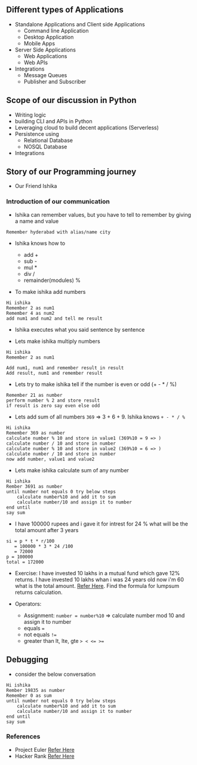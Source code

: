 Different types of Applications
--------------------------------
* Standalone Applications and Client side Applications
    * Command line Application
    * Desktop Application
    * Mobile Apps
* Server Side Applications
    * Web Applications
    * Web APIs
* Integrations
    * Message Queues
    * Publisher and Subscriber

Scope of our discussion in Python
---------------------------------
* Writing logic
* building CLI and APIs in Python
* Leveraging cloud to build decent applications (Serverless)
* Persistence using  
    * Relational Database
    * NOSQL Database
* Integrations

Story of our Programming journey
---------------------------------
* Our Friend Ishika

### Introduction of our communication
* Ishika can remember values, but you have to tell to remember by giving a name and value
```
Remember hyderabad with alias/name city
```
* Ishika knows how to 
    * add +
    * sub -
    * mul *
    * div /
    * remainder(modules) %

* To make ishika add numbers
```
Hi ishika
Remember 2 as num1
Remember 4 as num2
add num1 and num2 and tell me result
```
* Ishika executes what you said sentence by sentence

* Lets make ishika multiply numbers
```
Hi ishika
Remember 2 as num1

Add num1, num1 and remember result in result
Add result, num1 and remember result
```

* Lets try to make ishika tell if the number is even or odd (+ - * / %)
```
Remember 21 as number
perform number % 2 and store result
if result is zero say even else odd
```

* Lets add sum of all numbers `369` => 3 + 6 + 9. Ishika knows `+ - * / %`
```
Hi ishika
Remember 369 as number
calculate number % 10 and store in value1 (369%10 = 9 => )
calculate number / 10 and store in number
calculate number % 10 and store in value2 (369%10 = 6 => )
calculate number / 10 and store in number
now add number, value1 and value2
```

* Lets make ishika calculate sum of any number
```
Hi ishika
Rember 3691 as number
until number not equals 0 try below steps
    calculate number%10 and add it to sum
    calculate number/10 and assign it to number
end until
say sum
```

* I have 100000 rupees and i gave it for intrest for 24 % what will be the total amount after 3 years
```
si = p * t * r/100
   = 100000 * 3 * 24 /100
   = 72000
p = 100000
total = 172000
```

* Exercise: I have invested 10 lakhs in a mutual fund which gave 12% returns. I have invested 10 lakhs whan i was 24 years old now i'm 60 what is the total amount. [Refer Here](https://groww.in/calculators/lumpsum-calculator). Find the formula for lumpsum returns calculation.


* Operators:
    * Assignment: `number = number%10` => calculate number mod 10 and assign it to number
    * equals `=`
    * not equals `!=`
    * greater than lt, lte, gte `> < <= >=`


Debugging
---------
* consider the below conversation
```
Hi ishika
Rember 19835 as number
Remember 0 as sum
until number not equals 0 try below steps
    calculate number%10 and add it to sum
    calculate number/10 and assign it to number
end until
say sum
```

### References
* Project Euler [Refer Here](https://projecteuler.net/archives)
* Hacker Rank [Refer Here](https://www.hackerrank.com/)